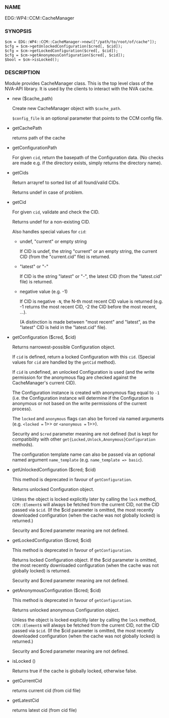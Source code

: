 ### NAME

EDG::WP4::CCM::CacheManager

### SYNOPSIS

    $cm = EDG::WP4::CCM::CacheManager->new(["/path/to/root/of/cache"]);
    $cfg = $cm->getUnlockedConfiguration($cred[, $cid]);
    $cfg = $cm->getLockedConfiguration($cred[, $cid]);
    $cfg = $cm->getAnonymousConfiguration($cred[, $cid]);
    $bool = $cm->isLocked();

### DESCRIPTION

Module provides CacheManager class. This is the top level class
of the NVA-API library. It is used by the clients to interact with
the NVA cache.

- new ($cache\_path)

    Create new CacheManager object with `$cache_path`.

    `$config_file` is an optional parameter that points
    to the CCM config file.

- getCachePath

    returns path of the cache

- getConfigurationPath

    For given `cid`, return the basepath of the Configuration data.
    (No checks are made e.g. if the directory exists,
    simply returns the directory name).

- getCids

    Return arrayref to sorted list of all found/valid CIDs.

    Returns undef in case of problem.

- getCid

    For given `cid`, validate and check the CID.

    Returns undef for a non-existing CID.

    Also handles special values for `cid`:

    - undef, "current" or empty string

        If CID is undef, the string "current" or an empty string, the current CID
        (from the "current.cid" file) is returned.

    - "latest" or "-"

        If CID is the string "latest" or "-", the latest CID
        (from the "latest.cid" file) is returned.

    - negative value (e.g. -1)

        If CID is negative `-N`, the N-th most recent CID value is returned
        (e.g. -1 returns the most recent CID, -2 the CID before the most recent, ...).

        (A distinction is made between "most recent" and "latest", as the "latest" CID
        is held in the "latest.cid" file).

- getConfiguration ($cred, $cid)

    Returns narrowest-possible Configuration object.

    If `cid` is defined, return a locked Configuration with this `cid`.
    (Special values for `cid` are handled by the `getCid` method).

    If `cid` is undefined, an unlocked Configuration is used (and the write permission
    for the anonymous flag are checked against the CacheManager's current CID).

    The Configuration instance is created with anonymous flag equal to `-1`
    (i.e. the Configuration instance will determine if the Configuration
    is anonymous or not based on the write permissions of the current process).

    The `locked` and `anonymous` flags can also be forced via named arguments (e.g.
    `<locked =` 1>> or `<anonymous =` 1>>).

    Security and `$cred` parameter meaning are not defined
    (but is kept for compatibility with other
    `get{Locked,Unlock,Anonymous}Configuration` methods).

    The configuration template name can also be passed via an
    optional named argument `name_template` (e.g. `name_template => basic`).

- getUnlockedConfiguration ($cred; $cid)

    This method is deprecated in favour of `getConfiguration`.

    Returns unlocked Configuration object.

    Unless the object is locked explicitly later by calling the `lock` method,
    `CCM::Element`s will always be fetched from the current CID,
    not the CID passed via `$cid`. (If the $cid parameter is omitted,
    the most recently downloaded configuration (when the cache
    was not globally locked) is returned.)

    Security and $cred parameter meaning are not defined.

- getLockedConfiguration ($cred; $cid)

    This method is deprecated in favour of `getConfiguration`.

    Returns locked Configuration object. If the $cid parameter is
    omitted, the most recently downloaded configuration (when the cache
    was not globally locked) is returned.

    Security and $cred parameter meaning are not defined.

- getAnonymousConfiguration ($cred; $cid)

    This method is deprecated in favour of `getConfiguration`.

    Returns unlocked anonymous Configuration object.

    Unless the object is locked explicitly later by calling the `lock` method,
    `CCM::Element`s will always be fetched from the current CID,
    not the CID passed via `$cid`. (If the $cid parameter is omitted,
    the most recently downloaded configuration (when the cache
    was not globally locked) is returned.)

    Security and $cred parameter meaning are not defined.

- isLocked ()

    Returns true if the cache is globally locked, otherwise false.

- getCurrentCid

    returns current cid (from cid file)

- getLatestCid

    returns latest cid (from cid file)

